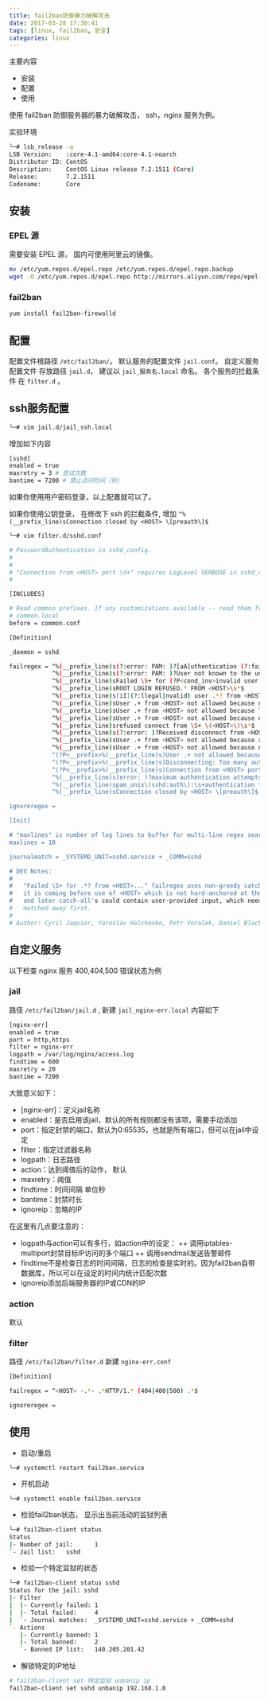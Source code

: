 ```yaml
---
title: fail2ban防御暴力破解攻击
date: 2017-03-28 17:30:41
tags: [linux, fail2ban, 安全]
categories: linux
---
```


主要内容

* 安装
* 配置
* 使用

使用 fail2ban 防御服务器的暴力破解攻击， ssh，nginx 服务为例。

<!-- more -->

实验环境 
```sh
╰─# lsb_release -a
LSB Version:    :core-4.1-amd64:core-4.1-noarch
Distributor ID: CentOS
Description:    CentOS Linux release 7.2.1511 (Core) 
Release:        7.2.1511
Codename:       Core

```

## 安装
### EPEL 源
需要安装 EPEL 源， 国内可使用阿里云的镜像。

```sh
mv /etc/yum.repos.d/epel.repo /etc/yum.repos.d/epel.repo.backup
wget -O /etc/yum.repos.d/epel.repo http://mirrors.aliyun.com/repo/epel-7.repo
```
### fail2ban

```sh
yum install fail2ban-firewalld
```

## 配置
配置文件根路径 `/etc/fail2ban/`。 默认服务的配置文件 `jail.conf`。 
自定义服务配置文件 存放路径 `jail.d`， 建议以 `jail_服务名.local` 命名。
各个服务的拦截条件 在 `filter.d` 。

## ssh服务配置

```sh
╰─# vim jail.d/jail_ssh.local 

```

增加如下内容 
```sh
[sshd]
enabled = true
maxretry = 3 # 尝试次数
bantime = 7200 # 禁止访问时间（秒）

```

如果你使用用户密码登录，以上配置就可以了。

如果你使用公钥登录， 在修改下 ssh 的拦截条件, 增加 `^%(__prefix_line)sConnection closed by <HOST> \[preauth\]$`

```sh
╰─# vim filter.d/sshd.conf 
```

```sh
# PasswordAuthentication in sshd_config.
#
#
# "Connection from <HOST> port \d+" requires LogLevel VERBOSE in sshd_config
#

[INCLUDES]

# Read common prefixes. If any customizations available -- read them from
# common.local
before = common.conf

[Definition]

_daemon = sshd

failregex = ^%(__prefix_line)s(?:error: PAM: )?[aA]uthentication (?:failure|error|failed) for .* from <HOST>( via \S+)?\s*$
            ^%(__prefix_line)s(?:error: PAM: )?User not known to the underlying authentication module for .* from <HOST>\s*$
            ^%(__prefix_line)sFailed \S+ for (?P<cond_inv>invalid user )?(?P<user>(?P<cond_user>\S+)|(?(cond_inv)(?:(?! from ).)*?|[^:]+)) from <HOST>(?: port \d+)?(?: ssh\d*)?(?(cond_user):|(?:(?:(?! from ).)*)$)
            ^%(__prefix_line)sROOT LOGIN REFUSED.* FROM <HOST>\s*$
            ^%(__prefix_line)s[iI](?:llegal|nvalid) user .*? from <HOST>(?: port \d+)?\s*$
            ^%(__prefix_line)sUser .+ from <HOST> not allowed because not listed in AllowUsers\s*$
            ^%(__prefix_line)sUser .+ from <HOST> not allowed because listed in DenyUsers\s*$
            ^%(__prefix_line)sUser .+ from <HOST> not allowed because not in any group\s*$
            ^%(__prefix_line)srefused connect from \S+ \(<HOST>\)\s*$
            ^%(__prefix_line)s(?:error: )?Received disconnect from <HOST>: 3: .*: Auth fail(?: \[preauth\])?$
            ^%(__prefix_line)sUser .+ from <HOST> not allowed because a group is listed in DenyGroups\s*$
            ^%(__prefix_line)sUser .+ from <HOST> not allowed because none of user's groups are listed in AllowGroups\s*$
            ^(?P<__prefix>%(__prefix_line)s)User .+ not allowed because account is locked<SKIPLINES>(?P=__prefix)(?:error: )?Received disconnect from <HOST>: 11: .+ \[preauth\]$
            ^(?P<__prefix>%(__prefix_line)s)Disconnecting: Too many authentication failures for .+? \[preauth\]<SKIPLINES>(?P=__prefix)(?:error: )?Connection closed by <HOST> \[preauth\]$
            ^(?P<__prefix>%(__prefix_line)s)Connection from <HOST> port \d+(?: on \S+ port \d+)?<SKIPLINES>(?P=__prefix)Disconnecting: Too many authentication failures for .+? \[preauth\]$
            ^%(__prefix_line)s(error: )?maximum authentication attempts exceeded for .* from <HOST>(?: port \d*)?(?: ssh\d*)? \[preauth\]$
            ^%(__prefix_line)spam_unix\(sshd:auth\):\s+authentication failure;\s*logname=\S*\s*uid=\d*\s*euid=\d*\s*tty=\S*\s*ruser=\S*\s*rhost=<HOST>\s.*$
            ^%(__prefix_line)sConnection closed by <HOST> \[preauth\]$  ##增加在这里

ignoreregex =

[Init]

# "maxlines" is number of log lines to buffer for multi-line regex searches
maxlines = 10

journalmatch = _SYSTEMD_UNIT=sshd.service + _COMM=sshd

# DEV Notes:
#
#   "Failed \S+ for .*? from <HOST>..." failregex uses non-greedy catch-all because
#   it is coming before use of <HOST> which is not hard-anchored at the end as well,
#   and later catch-all's could contain user-provided input, which need to be greedily
#   matched away first.
#
# Author: Cyril Jaquier, Yaroslav Halchenko, Petr Voralek, Daniel Black
```

## 自定义服务
以下检查 nginx 服务 400,404,500 错误状态为例
### jail
路径 `/etc/fail2ban/jail.d` , 新建 `jail_nginx-err.local`
内容如下 
```sh
[nginx-err]
enabled = true
port = http,https
filter = nginx-err
logpath = /var/log/nginx/access.log
findtime = 600
maxretry = 20
bantime = 7200
```

大致意义如下：

+ [nginx-err]：定义jail名称
+ enabled：是否启用该jail，默认的所有规则都没有该项，需要手动添加
+ port：指定封禁的端口，默认为0:65535，也就是所有端口，但可以在jail中设定
+ filter：指定过滤器名称
+ logpath：日志路径
+ action：达到阈值后的动作， 默认
+ maxretry：阈值
+ findtime：时间间隔 单位秒
+ bantime：封禁时长
+ ignoreip：忽略的IP

在这里有几点要注意的：

+ logpath与action可以有多行，如action中的设定：
++ 调用iptables-multiport封禁目标IP访问的多个端口
++ 调用sendmail发送告警邮件
+ findtime不是检查日志的时间间隔，日志的检查是实时的。因为fail2ban自带数据库，所以可以在设定的时间内统计匹配次数
+ ignoreip添加后端服务器的IP或CDN的IP


### action
默认

### filter
路径 `/etc/fail2ban/filter.d` 新建 `nginx-err.conf`

```sh
[Definition]

failregex = ^<HOST> -.*- .*HTTP/1.* (404|400|500) .*$

ignoreregex =

```

## 使用
* 启动/重启 
```
╰─# systemctl restart fail2ban.service
```

* 开机启动
```
╰─# systemctl enable fail2ban.service
```

* 检验fail2ban状态， 显示出当前活动的监狱列表
```sh
╰─# fail2ban-client status                                                                                                                                                                                  255 ↵
Status
|- Number of jail:      1
`- Jail list:   sshd
```

* 检验一个特定监狱的状态
```sh
╰─# fail2ban-client status sshd 
Status for the jail: sshd
|- Filter
|  |- Currently failed: 1
|  |- Total failed:     4
|  `- Journal matches:  _SYSTEMD_UNIT=sshd.service + _COMM=sshd
`- Actions
   |- Currently banned: 1
   |- Total banned:     2
   `- Banned IP list:   140.205.201.42
```

* 解锁特定的IP地址
```sh
# fail2ban-client set 特定监狱 unbanip ip
fail2ban-client set sshd unbanip 192.168.1.8
```


